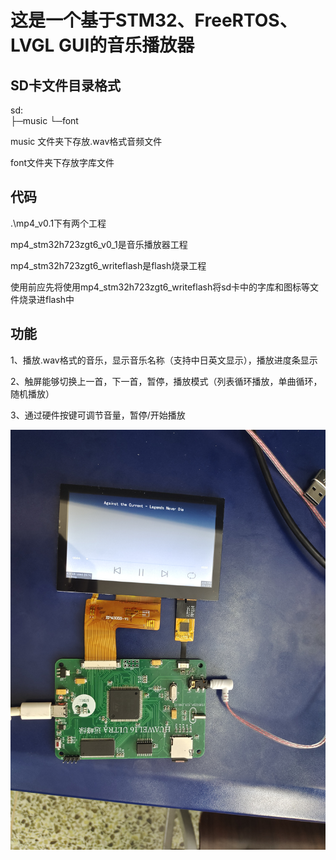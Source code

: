 # 这是一个基于STM32、FreeRTOS、LVGL GUI的音乐播放器

## SD卡文件目录格式

sd:\
├─music
└─font

music 文件夹下存放.wav格式音频文件

font文件夹下存放字库文件

## 代码

.\mp4_v0.1下有两个工程

mp4_stm32h723zgt6_v0_1是音乐播放器工程

mp4_stm32h723zgt6_writeflash是flash烧录工程

使用前应先将使用mp4_stm32h723zgt6_writeflash将sd卡中的字库和图标等文件烧录进flash中

## 功能

1、播放.wav格式的音乐，显示音乐名称（支持中日英文显示），播放进度条显示

2、触屏能够切换上一首，下一首，暂停，播放模式（列表循环播放，单曲循环，随机播放）

3、通过硬件按键可调节音量，暂停/开始播放

![system](./system.jpg)



